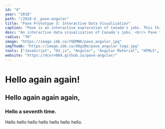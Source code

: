 ```yaml
---
id: "4"
year: "2018"
path: "/2018-4__pave-angular"
title: "Pave Prototype 3: Interactive Data Visualization"
caption: "Pave is an interactive exploration of Canada's jobs. This third-iteration prototype was my first time writing modular code in a front-end framework."
desc: "An interactive data visualization of Canada's jobs. <br/> Pave takes overwhelming data and allows users to quickly drill down into the areas that interest them. Now targeting international students and users of all ages, this design is more mature and compact. <br/> Using the Angular front-end framework, this project incorporates the paradigms of functional programming by remaining abstract and composable, and of object-oriented programming by encapsulating components into independent modules."
radius: "70"
image: "https://image.ibb.co/fQEMNK/pave_angular.jpg"
imgThumb: "https://image.ibb.co/d9gzBe/pave_angular_logo.jpg"
tools: ["JavaScript", "D3.js", "Angular", "Angular Material", "HTML5", "CSS3"]
website: "https://dcorn068.github.io/pave-angular/"
---
```


# Hello again again!

## Hello again again again,

### Hello a seventh time.

Hello hello hello hello hello hello hello.
